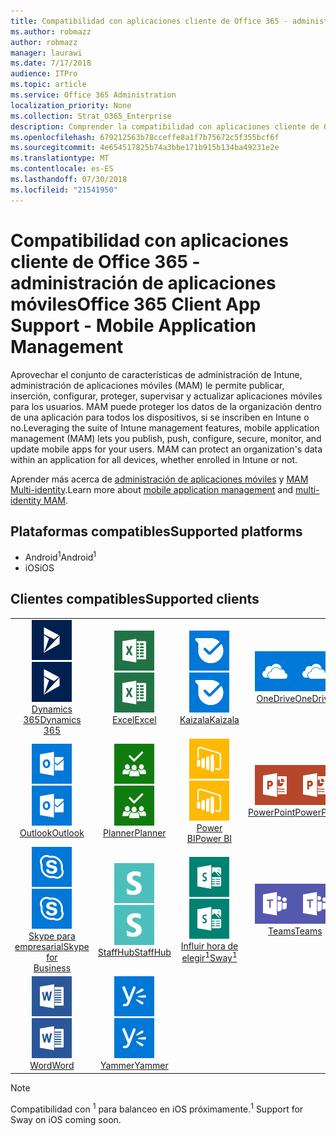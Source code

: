 ```yaml
---
title: Compatibilidad con aplicaciones cliente de Office 365 - administración de aplicaciones móviles
ms.author: robmazz
author: robmazz
manager: laurawi
ms.date: 7/17/2018
audience: ITPro
ms.topic: article
ms.service: Office 365 Administration
localization_priority: None
ms.collection: Strat_O365_Enterprise
description: Comprender la compatibilidad con aplicaciones cliente de Office 365 para la administración de aplicaciones móviles
ms.openlocfilehash: 679212563b78cceffe8a1f7b75672c5f355bcf6f
ms.sourcegitcommit: 4e654517825b74a3bbe171b915b134ba49231e2e
ms.translationtype: MT
ms.contentlocale: es-ES
ms.lasthandoff: 07/30/2018
ms.locfileid: "21541950"
---
```

# <a name="office-365-client-app-support---mobile-application-management"></a><span data-ttu-id="50581-103">Compatibilidad con aplicaciones cliente de Office 365 - administración de aplicaciones móviles</span><span class="sxs-lookup"><span data-stu-id="50581-103">Office 365 Client App Support - Mobile Application Management</span></span>

<span data-ttu-id="50581-p101">Aprovechar el conjunto de características de administración de Intune, administración de aplicaciones móviles (MAM) le permite publicar, inserción, configurar, proteger, supervisar y actualizar aplicaciones móviles para los usuarios. MAM puede proteger los datos de la organización dentro de una aplicación para todos los dispositivos, si se inscriben en Intune o no.</span><span class="sxs-lookup"><span data-stu-id="50581-p101">Leveraging the suite of Intune management features, mobile application management (MAM) lets you publish, push, configure, secure, monitor, and update mobile apps for your users. MAM can protect an organization's data within an application for all devices, whether enrolled in Intune or not.</span></span>

<span data-ttu-id="50581-106">Aprender más acerca de [administración de aplicaciones móviles](https://docs.microsoft.com/intune/mam-faq) y [MAM Multi-identity](https://docs.microsoft.com/intune/app-protection-policy).</span><span class="sxs-lookup"><span data-stu-id="50581-106">Learn more about [mobile application management](https://docs.microsoft.com/intune/mam-faq) and [multi-identity MAM](https://docs.microsoft.com/intune/app-protection-policy).</span></span>

## <a name="supported-platforms"></a><span data-ttu-id="50581-107">Plataformas compatibles</span><span class="sxs-lookup"><span data-stu-id="50581-107">Supported platforms</span></span>

 - <span data-ttu-id="50581-108">Android<sup>1</sup></span><span class="sxs-lookup"><span data-stu-id="50581-108">Android<sup>1</sup></span></span>
 - <span data-ttu-id="50581-109">iOS</span><span class="sxs-lookup"><span data-stu-id="50581-109">iOS</span></span>

## <a name="supported-clients"></a><span data-ttu-id="50581-110">Clientes compatibles</span><span class="sxs-lookup"><span data-stu-id="50581-110">Supported clients</span></span>

| | | | | | |
|:---:|:---:|:---:|:---:|:---:|:---:|
| <span data-ttu-id="50581-111">![Icono de Dynamics 365](images/o365-dynamics365-64x64.png)</span><span class="sxs-lookup"><span data-stu-id="50581-111">![Dynamics 365 icon](images/o365-dynamics365-64x64.png)</span></span> <br> [<span data-ttu-id="50581-112">Dynamics 365</span><span class="sxs-lookup"><span data-stu-id="50581-112">Dynamics 365</span></span>](https://dynamics.microsoft.com) | <span data-ttu-id="50581-113">![Icono de Excel](images/o365-excel-64x64.png)</span><span class="sxs-lookup"><span data-stu-id="50581-113">![Excel icon](images/o365-excel-64x64.png)</span></span> <br> [<span data-ttu-id="50581-114">Excel</span><span class="sxs-lookup"><span data-stu-id="50581-114">Excel</span></span>](https://products.office.com/excel) | <span data-ttu-id="50581-115">![Icono de Kaizala](images/o365-kaizala-64x64.png)</span><span class="sxs-lookup"><span data-stu-id="50581-115">![Kaizala icon](images/o365-kaizala-64x64.png)</span></span> <br> [<span data-ttu-id="50581-116">Kaizala</span><span class="sxs-lookup"><span data-stu-id="50581-116">Kaizala</span></span>](https://products.office.com/en/business/microsoft-kaizala) | <span data-ttu-id="50581-117">![OneDrive para el icono de negocio](images/o365-OneDrive-64x64.png)</span><span class="sxs-lookup"><span data-stu-id="50581-117">![OneDrive for Business icon](images/o365-OneDrive-64x64.png)</span></span> <br> [<span data-ttu-id="50581-118">OneDrive</span><span class="sxs-lookup"><span data-stu-id="50581-118">OneDrive</span></span>](https://products.office.com/onedrive-for-business/online-cloud-storage) | <span data-ttu-id="50581-119">![Icono de OneNote](images/o365-OneNote-64x64.png)</span><span class="sxs-lookup"><span data-stu-id="50581-119">![OneNote icon](images/o365-OneNote-64x64.png)</span></span> <br> [<span data-ttu-id="50581-120">OneNote</span><span class="sxs-lookup"><span data-stu-id="50581-120">OneNote</span></span>](https://products.office.com/onenote)
| <span data-ttu-id="50581-121">![Icono de Outlook](images/o365-outlook-64x64.png)</span><span class="sxs-lookup"><span data-stu-id="50581-121">![Outlook icon](images/o365-outlook-64x64.png)</span></span> <br> [<span data-ttu-id="50581-122">Outlook</span><span class="sxs-lookup"><span data-stu-id="50581-122">Outlook</span></span>](https://products.office.com/outlook) | <span data-ttu-id="50581-123">![Icono de organizador](images/o365-planner-64x64.png)</span><span class="sxs-lookup"><span data-stu-id="50581-123">![Planner icon](images/o365-planner-64x64.png)</span></span> <br> [<span data-ttu-id="50581-124">Planner</span><span class="sxs-lookup"><span data-stu-id="50581-124">Planner</span></span>](https://products.office.com/business/task-management-software) | <span data-ttu-id="50581-125">![Icono de PowerBI](images/o365-powerbi-64x64.png)</span><span class="sxs-lookup"><span data-stu-id="50581-125">![PowerBI icon](images/o365-powerbi-64x64.png)</span></span> <br> [<span data-ttu-id="50581-126">Power BI</span><span class="sxs-lookup"><span data-stu-id="50581-126">Power BI</span></span>](https://powerbi.microsoft.com) | <span data-ttu-id="50581-127">![Icono de PowerPoint](images/o365-powerpoint-64x64.png)</span><span class="sxs-lookup"><span data-stu-id="50581-127">![PowerPoint icon](images/o365-powerpoint-64x64.png)</span></span> <br> [<span data-ttu-id="50581-128">PowerPoint</span><span class="sxs-lookup"><span data-stu-id="50581-128">PowerPoint</span></span>](https://products.office.com/powerpoint) | <span data-ttu-id="50581-129">![Icono de SharePoint](images/o365-sharepoint-64x64.png)</span><span class="sxs-lookup"><span data-stu-id="50581-129">![SharePoint icon](images/o365-sharepoint-64x64.png)</span></span> <br> [<span data-ttu-id="50581-130">SharePoint</span><span class="sxs-lookup"><span data-stu-id="50581-130">Sharepoint</span></span>](https://products.office.com/sharepoint)
| <span data-ttu-id="50581-131">![Skype para el icono de negocio](images/o365-skypeforbusiness-64x64.png)</span><span class="sxs-lookup"><span data-stu-id="50581-131">![Skype for Business icon](images/o365-skypeforbusiness-64x64.png)</span></span> <br> [<span data-ttu-id="50581-132">Skype para <br> empresarial</span><span class="sxs-lookup"><span data-stu-id="50581-132">Skype for <br> Business</span></span>](https://www.skype.com/business/) | <span data-ttu-id="50581-133">![Icono de StaffHub](images/o365-staffhub-64x64.png)</span><span class="sxs-lookup"><span data-stu-id="50581-133">![StaffHub icon](images/o365-staffhub-64x64.png)</span></span> <br> [<span data-ttu-id="50581-134">StaffHub</span><span class="sxs-lookup"><span data-stu-id="50581-134">StaffHub</span></span>](https://products.office.com/microsoft-staffhub/staff-scheduling-software) | <span data-ttu-id="50581-135">![Influir hora de elegir icono](images/o365-sway-64x64.png)</span><span class="sxs-lookup"><span data-stu-id="50581-135">![Sway icon](images/o365-sway-64x64.png)</span></span> <br> [<span data-ttu-id="50581-136">Influir hora de elegir<sup>1</sup></span><span class="sxs-lookup"><span data-stu-id="50581-136">Sway<sup>1</sup></span></span>](https://sway.com) | <span data-ttu-id="50581-137">![Icono de equipos](images/o365-teams-64x64.png)</span><span class="sxs-lookup"><span data-stu-id="50581-137">![Teams icon](images/o365-teams-64x64.png)</span></span> <br> [<span data-ttu-id="50581-138">Teams</span><span class="sxs-lookup"><span data-stu-id="50581-138">Teams</span></span>](https://products.office.com/microsoft-teams/group-chat-software) | <span data-ttu-id="50581-139">![Icono de Visio](images/o365-visio-64x64.png)</span><span class="sxs-lookup"><span data-stu-id="50581-139">![Visio icon](images/o365-visio-64x64.png)</span></span> <br> [<span data-ttu-id="50581-140">Visio</span><span class="sxs-lookup"><span data-stu-id="50581-140">Visio</span></span>](https://products.office.com/visio/flowchart-software)
| <span data-ttu-id="50581-141">![Icono de Word](images/o365-word-64x64.png)</span><span class="sxs-lookup"><span data-stu-id="50581-141">![Word icon](images/o365-word-64x64.png)</span></span> <br> [<span data-ttu-id="50581-142">Word</span><span class="sxs-lookup"><span data-stu-id="50581-142">Word</span></span>](https://products.office.com/word) | <span data-ttu-id="50581-143">![Icono de yammer](images/o365-yammer-64x64.png)</span><span class="sxs-lookup"><span data-stu-id="50581-143">![Yammer icon](images/o365-yammer-64x64.png)</span></span> <br> [<span data-ttu-id="50581-144">Yammer</span><span class="sxs-lookup"><span data-stu-id="50581-144">Yammer</span></span>](https://products.office.com/yammer/yammer-overview)

> [!NOTE]
> <span data-ttu-id="50581-145">Compatibilidad con <sup>1</sup> para balanceo en iOS próximamente.</span><span class="sxs-lookup"><span data-stu-id="50581-145"><sup>1</sup> Support for Sway on iOS coming soon.</span></span>